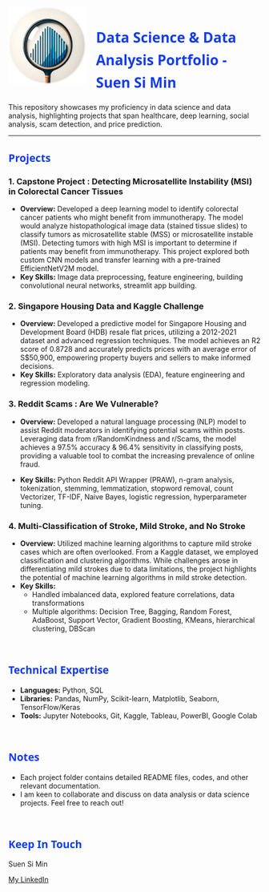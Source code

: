 <img src="https://github.com/s-simin/images/blob/main/project_summary_logo.jpg?raw=true" style="float: left; margin: 0px 20px 0px 0px; height: 155px;"> 

<h1 style="font-family: Segoe UI; color: #133DEE; line-height: 1.6;">Data Science & Data Analysis Portfolio - Suen Si Min</h1>

This repository showcases my proficiency in data science and data analysis, highlighting projects that span healthcare, deep learning, social analysis, scam detection, and price prediction.

---

<h2 style="font-family: Segoe UI; color: #133DEE;">Projects</h2>

### 1. Capstone Project : Detecting Microsatellite Instability (MSI) in Colorectal Cancer Tissues

* **Overview:** Developed a deep learning model to identify colorectal cancer patients who might benefit from immunotherapy. The model would analyze histopathological image data (stained tissue slides) to classify tumors as microsatellite stable (MSS) or microsatellite instable (MSI). Detecting tumors with high MSI is important to determine if patients may benefit from immunotherapy. This project explored both custom CNN models and transfer learning with a pre-trained EfficientNetV2M model.
* **Key Skills:** Image data preprocessing, feature engineering, building convolutional neural networks, streamlit app building.

### 2. Singapore Housing Data and Kaggle Challenge

* **Overview:** Developed a predictive model for Singapore Housing and Development Board (HDB) resale flat prices, utilizing a 2012-2021 dataset and advanced regression techniques. The model achieves an R2 score of 0.8728 and accurately predicts prices with an average error of S$50,900, empowering property buyers and sellers to make informed decisions.
* **Key Skills:** Exploratory data analysis (EDA), feature engineering and regression modeling.

### 3. Reddit Scams : Are We Vulnerable?

* **Overview:** Developed a natural language processing (NLP) model to assist Reddit moderators in identifying potential scams within posts. Leveraging data from r/RandomKindness and r/Scams, the model achieves a 97.5% accuracy & 96.4% sensitivity in classifying posts, providing a valuable tool to combat the increasing prevalence of online fraud.

* **Key Skills:** Python Reddit API Wrapper (PRAW), n-gram analysis, tokenization, stemming, lemmatization, stopword removal, count Vectorizer, TF-IDF, Naive Bayes, logistic regression, hyperparameter tuning.

### 4. Multi-Classification of Stroke, Mild Stroke, and No Stroke

* **Overview:** Utilized machine learning algorithms to capture mild stroke cases which are often overlooked. From a Kaggle dataset, we employed classification and clustering algorithms. While challenges arose in differentiating mild strokes due to data limitations, the project highlights the potential of machine learning algorithms in mild stroke detection.
* **Key Skills:** 
    * Handled imbalanced data, explored feature correlations, data transformations
    * Multiple algorithms: Decision Tree, Bagging, Random Forest, AdaBoost, Support Vector, Gradient Boosting, KMeans, hierarchical clustering, DBScan



<br><h2 style="font-family: Segoe UI; color: #133DEE;">Technical Expertise</h2>

* **Languages:** Python, SQL
* **Libraries:** Pandas, NumPy, Scikit-learn, Matplotlib, Seaborn, TensorFlow/Keras
* **Tools:** Jupyter Notebooks, Git, Kaggle, Tableau, PowerBI, Google Colab

<br><h2 style="font-family: Segoe UI; color: #133DEE;">Notes</h2>

* Each project folder contains detailed README files, codes, and other relevant documentation.
* I am keen to collaborate and discuss on data analysis or data science projects. Feel free to reach out!

<br><h2 style="font-family: Segoe UI; color: #133DEE;">Keep In Touch</h2>

Suen Si Min

[My LinkedIn](https://www.linkedin.com/in/si-min-suen)
